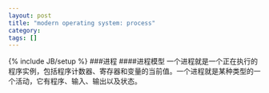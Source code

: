```yaml
---
layout: post
title: "modern operating system: process"
category: 
tags: []
---
```

{% include JB/setup %}
###进程
####进程模型
一个进程就是一个正在执行的程序实例，包括程序计数器、寄存器和变量的当前值。一个进程就是某种类型的一个活动，它有程序、输入、输出以及状态。
